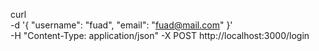 curl \
-d '{ "username": "fuad", "email": "fuad@mail.com" }' \
-H "Content-Type: application/json" 
-X POST http://localhost:3000/login
